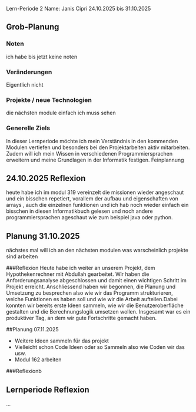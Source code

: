  Lern-Periode 2
Name: Janis Cipri
24.10.2025 bis 31.10.2025

## Grob-Planung
### Noten
ich habe bis jetzt keine noten
### Veränderungen
Eigentlich nicht 

### Projekte / neue Technologien
die nächsten module einfach ich muss sehen

### Generelle Ziels
In dieser Lernperiode möchte ich mein Verständnis in den kommenden Modulen vertiefen und besonders bei den Projektarbeiten aktiv mitarbeiten. Zudem will ich mein Wissen in verschiedenen Programmiersprachen erweitern und meine Grundlagen in der Informatik festigen.
Feinplannung

## 24.10.2025 Reflexion
heute habe ich im modul 319 vereinzelt die missionen wieder angeschaut und ein bisschen repetiert, vorallem der aufbau und eigenschaften von arrays , 
auch die einzelnen funktionen und ich hab noch wieder einfach ein bisschen in diesen Informatikbuch gelesen und noch andere programmiersprachen ageschaut wie zum beispiel java oder python.
## Planung 31.10.2025
nächstes mal will ich an den nächsten modulen was warscheinlich projekte sind arbeiten

###Reflexion
Heute habe ich weiter an unserem Projekt, dem Hypothekenrechner mit Abdullah gearbeitet. Wir haben die Anforderungsanalyse abgeschlossen und damit einen wichtigen Schritt im Projekt erreicht. Anschliessend haben wir begonnen, die Planung und Umsetzung zu besprechen also wie wir das Programm strukturieren, welche Funktionen es haben soll und wie wir die Arbeit aufteilen.Dabei konnten wir bereits erste Ideen sammeln, wie wir die Benutzeroberfläche gestalten und die Berechnungslogik umsetzen wollen. Insgesamt war es ein produktiver Tag, an dem wir gute Fortschritte gemacht haben.

##Planung 07.11.2025
- Weitere Ideen sammeln für das projekt
- Vielleicht schon Code Ideen oder so Sammeln also wie Coden wir das usw.
- Modul 162 arbeiten

###Reflexionb



## Lernperiode Reflexion
...







 
